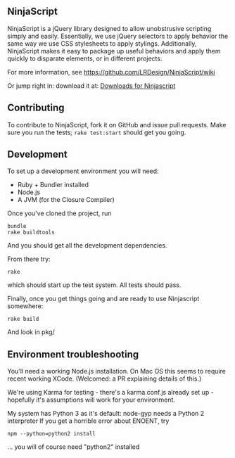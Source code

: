 ## NinjaScript
NinjaScript is a jQuery library designed to allow unobstrusive scripting simply
and easily.  Essentially, we use jQuery selectors to apply behavior the same
way we use CSS stylesheets to apply stylings.  Additionally, NinjaScript makes
it easy to package up useful behaviors and apply them quickly to disparate
elements, or in different projects.

For more information, see https://github.com/LRDesign/NinjaScript/wiki

Or jump right in: download it at: [Downloads for Ninjascript](https://googledrive.com/host/0B3Pcyyb1e1BPT2pRX1ZIREdhSjQ/)


## Contributing

To contribute to NinjaScript, fork it on GitHub and issue pull requests.   Make
sure you run the tests; `rake test:start` should get you going.

## Development

To set up a development environment you will need:

* Ruby + Bundler installed
* Node.js
* A JVM (for the Closure Compiler)

Once you've cloned the project, run

    bundle
    rake buildtools

And you should get all the development dependencies.

From there try:

    rake

which should start up the test system. All tests should pass.

Finally, once you get things going and are ready to use Ninjascript somewhere:

    rake build

And look in pkg/

## Environment troubleshooting

You'll need a working Node.js installation. On Mac OS this seems to require recent working XCode.
(Welcomed: a PR explaining details of this.)

We're using Karma for testing - there's a karma.conf.js already set up -
hopefully it's assumptions will work for your environment.

My system has Python 3 as it's default: node-gyp needs a Python 2 interpreter
If you get a horrible error about ENOENT, try

    npm --python=python2 install

... you will of course need "python2" installed
